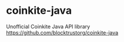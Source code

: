 # coinkite-java


Unofficial Coinkite Java API library https://github.com/blocktrustorg/coinkite-java
